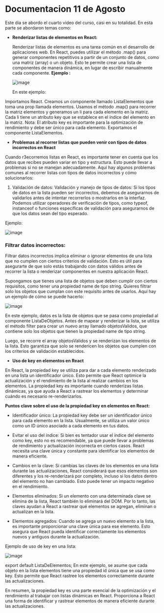 # Documentacion 11 de Agosto 

Este dia se abordo el cuarto video del curso, casi en su totalidad. En esta parte se abordaron temas como:
* **Renderizar listas de elementos en React:**
  
    Renderizar listas de elementos es una tarea común en el desarrollo de aplicaciones web. En React, puedes utilizar el método .map() para generar componentes repetitivos a partir de un conjunto de datos, como una matriz (array) o un objeto. Esto te permite crear una lista de componentes de manera dinámica, en lugar de escribir manualmente cada componente.
      **Ejemplo :**
      
     ![image](https://github.com/Reivaq/Practicas/assets/140466947/18ff2c17-b642-4550-988f-39c128916e5e)
     
     En este ejemplo:

Importamos React.
Creamos un componente llamado ListaElementos que toma una prop llamada elementos.
Usamos el método .map() para recorrer la matriz elementos y generamos un li para cada elemento en la matriz.
Cada li tiene un atributo key que se establece en el índice del elemento en la matriz. Nota: El atributo key es importante para la optimización de rendimiento y debe ser único para cada elemento.
Exportamos el componente ListaElementos.

   
* **Problemas al recorrer listas que pueden venir con tipos de datos incorrectos en React**

Cuando r3ecorremos listas en React, es importante tener en cuenta que los datos que recibes pueden variar en tipo y estructura. Esto puede llevar a problemas si no se manejan adecuadamente. Aquí hay algunos problemas comunes al recorrer listas con tipos de datos incorrectos y cómo solucionarlos:

1. Validación de datos:
Validación y manejo de tipos de datos:
Si los tipos de datos en la lista pueden ser incorrectos, debemos de asegurarnos  de validarlos antes de intentar recorrerlos o mostrarlos en la interfaz. Podemos utilizar operadores de verificación de tipos, como typeof, instanceof o funciones específicas de validación para asegurarnos de que los datos sean del tipo esperado.

Ejemplo:

![image](https://github.com/Reivaq/Practicas/assets/140466947/e9601100-4bfd-492d-b859-2faac206936b)


### Filtrar datos incorrectos:

Filtrar datos incorrectos implica eliminar o ignorar elementos de una lista que no cumplen con ciertos criterios de validación. Esto es útil para asegurarte de que solo estás trabajando con datos válidos antes de recorrer la lista o renderizar componentes en nuestra aplicación React.

Supongamos que tienes una lista de objetos que deben cumplir con ciertos requisitos, como tener una propiedad name de tipo string. Quieres filtrar solo los objetos que cumplan con este requisito antes de usarlos. Aquí hay un ejemplo de cómo se puede hacerlo:

![image](https://github.com/Reivaq/Practicas/assets/140466947/5ea7f695-7d33-4daf-8ef1-eb55ea8ae0e3)

En este ejemplo, datos es la lista de objetos que se pasa como propiedad al componente ListaDeObjetos. Antes de mapear y renderizar la lista, se utiliza el método filter para crear un nuevo array llamado objetosValidos, que contiene solo los objetos que tienen la propiedad name de tipo string.

Luego, se recorre el array objetosValidos y se renderizan los elementos de la lista. Esto garantiza que solo se rendericen los objetos que cumplen con los criterios de validación establecidos.


* **Uso de key en elementos en React**

En React, la propiedad key se utiliza para dar a cada elemento renderizado en una lista un identificador único. Esto permite que React optimice la actualización y el rendimiento de la lista al realizar cambios en los elementos. La propiedad key es importante cuando renderizas listas dinámicas, ya que ayuda a React a rastrear los elementos y determinar cuándo es necesario re-renderizarlos.

**Puntos clave sobre el uso de la propiedad key en elementos en React:**

* Identificador único: 
    La propiedad key debe ser un identificador único para cada elemento en la lista. Usualmente, se utiliza un valor único como un ID único asociado a cada elemento en tus datos.

* Evitar el uso del índice: 
    Si bien es tentador usar el índice del elemento como key, esto no es recomendable, ya que puede llevar a problemas de rendimiento y actualización incorrecta en ciertos casos. React necesita una clave única y constante para identificar los elementos de manera eficiente.

* Cambios en la clave: 
 Si cambias las claves de los elementos en una lista durante las actualizaciones, React considerará que esos elementos son diferentes y los re-renderizará por completo, incluso si los datos dentro del elemento no han cambiado. Esto puede tener un impacto negativo en el rendimiento.

* Elementos eliminados: Si un elemento con una determinada clave se elimina de la lista, React también lo eliminará del DOM. Por lo tanto, las claves ayudan a React a rastrear qué elementos se agregan, eliminan o actualizan en la lista.

* Elementos agregados: Cuando se agrega un nuevo elemento a la lista, es importante proporcionar una clave única para ese elemento. Esto asegura que React pueda identificar correctamente los elementos nuevos y antiguos durante la actualización.

Ejemplo de uso de key en una lista:

![image](https://github.com/Reivaq/Practicas/assets/140466947/c6119a09-5841-42ff-8540-f0148f25e8dd)




export default ListaDeElementos;
En este ejemplo, se asume que cada objeto en la lista elementos tiene una propiedad id única que se usa como key. Esto permite que React rastree los elementos correctamente durante las actualizaciones.

En resumen, la propiedad key es una parte esencial de la optimización y el rendimiento al trabajar con listas dinámicas en React. Proporciona a React una forma de identificar y rastrear elementos de manera eficiente durante las actualizaciones.





